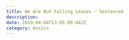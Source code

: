 ```yaml
---
title: We Are But Falling Leaves - Sentenced
description: 
date: 2019-04-04T13:05:09.842Z
category: musics
---
```

